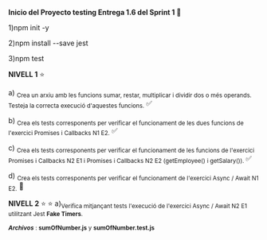 **Inicio del Proyecto testing Entrega 1.6 del Sprint 1  :test_tube:**

1)npm init -y

2)npm install --save jest

3)npm test

**NIVELL 1** :star:

a) <sub>Crea un arxiu amb les funcions sumar, restar, multiplicar i dividir dos o més operands. Testeja la correcta execució d'aquestes funcions.</sub> :white_check_mark:

b) <sub> Crea els tests corresponents per verificar el funcionament de les dues funcions de l'exercici Promises i Callbacks N1 E2.</sub> :white_check_mark:

c) <sub> Crea els tests corresponents per verificar el funcionament de les funcions de l'exercici Promises i Callbacks N2 E1 i Promises i Callbacks N2 E2 (getEmployee() i getSalary()). </sub> :white_check_mark:

d) <sub> Crea els tests corresponents per verificar el funcionament de l'exercici Async / Await N1 E2.</sub> :speech_balloon:

**NIVELL 2** :star: :star:
a)<sub>Verifica mitjançant tests l'execució de l'exercici Async / Await N2 E1 utilitzant Jest **Fake Timers**. </sub>

<sub>  ***Archivos*** : **sumOfNumber.js** y **sumOfNumber.test.js**</sub>